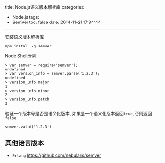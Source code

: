 title: Node.js语义版本解析库
categories:
  - Node.js
tags:
  - SemVer
toc: false
date: 2014-11-21 17:34:44
---

安装语义版本解析库

```
npm install -g semver
```

Node Shell示例

```
> var semver = require('semver');
undefined
> var version_info = semver.parse('1.2.3');
undefined
> version_info.major
1
> version_info.minor
2
> version_info.patch
3
```

验证一个版本号是否是语义化版本, 如果是一个语义化版本返回`true`, 否则返回`false`

```
semver.valid('1.2.3')
```

## 其他语言版本

- `Erlang`
https://github.com/nebularis/semver
